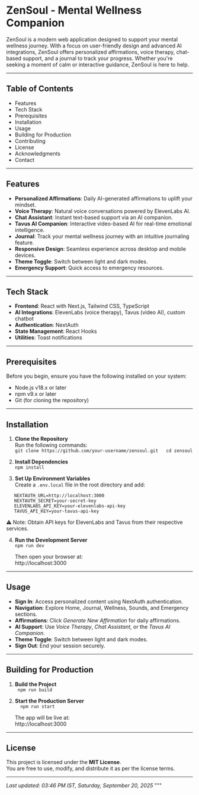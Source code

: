 # ZenSoul - Mental Wellness Companion

ZenSoul is a modern web application designed to support your mental wellness journey. With a focus on user-friendly design and advanced AI integrations, ZenSoul offers personalized affirmations, voice therapy, chat-based support, and a journal to track your progress. Whether you're seeking a moment of calm or interactive guidance, ZenSoul is here to help.  

---

## Table of Contents
- Features
- Tech Stack
- Prerequisites
- Installation
- Usage
- Building for Production
- Contributing
- License
- Acknowledgments
- Contact

---

## Features
- **Personalized Affirmations**: Daily AI-generated affirmations to uplift your mindset.  
- **Voice Therapy**: Natural voice conversations powered by ElevenLabs AI.  
- **Chat Assistant**: Instant text-based support via an AI companion.  
- **Tavus AI Companion**: Interactive video-based AI for real-time emotional intelligence.  
- **Journal**: Track your mental wellness journey with an intuitive journaling feature.  
- **Responsive Design**: Seamless experience across desktop and mobile devices.  
- **Theme Toggle**: Switch between light and dark modes.  
- **Emergency Support**: Quick access to emergency resources.  

---

## Tech Stack
- **Frontend**: React with Next.js, Tailwind CSS, TypeScript  
- **AI Integrations**: ElevenLabs (voice therapy), Tavus (video AI), custom chatbot  
- **Authentication**: NextAuth  
- **State Management**: React Hooks  
- **Utilities**: Toast notifications  

---

## Prerequisites
Before you begin, ensure you have the following installed on your system:
- Node.js v18.x or later  
- npm v9.x or later  
- Git (for cloning the repository)  

---

## Installation

1. **Clone the Repository**  
   Run the following commands:  
  `` git clone https://github.com/your-username/zensoul.git  
   cd zensoul
  ``

2. **Install Dependencies**  
  ``` npm install  ```

3. **Set Up Environment Variables**  
   Create a `.env.local` file in the root directory and add:  
```
   NEXTAUTH_URL=http://localhost:3000  
   NEXTAUTH_SECRET=your-secret-key  
   ELEVENLABS_API_KEY=your-elevenlabs-api-key  
   TAVUS_API_KEY=your-tavus-api-key  
```
   ⚠️ Note: Obtain API keys for ElevenLabs and Tavus from their respective services.  

4. **Run the Development Server**  
  ``` npm run dev  ```

   Then open your browser at:  
   http://localhost:3000  
---

## Usage
- **Sign In**: Access personalized content using NextAuth authentication.  
- **Navigation**: Explore Home, Journal, Wellness, Sounds, and Emergency sections.  
- **Affirmations**: Click *Generate New Affirmation* for daily affirmations.  
- **AI Support**: Use *Voice Therapy*, *Chat Assistant*, or the *Tavus AI Companion*.  
- **Theme Toggle**: Switch between light and dark modes.  
- **Sign Out**: End your session securely.  

---

## Building for Production
1. **Build the Project**  
 ```  npm run build  ```

2. **Start the Production Server**  
```   npm run start  ```

   The app will be live at:  
   http://localhost:3000  

---

## License
This project is licensed under the **MIT License**.  
You are free to use, modify, and distribute it as per the license terms.  

 
---

_Last updated: 03:46 PM IST, Saturday, September 20, 2025_
"""
